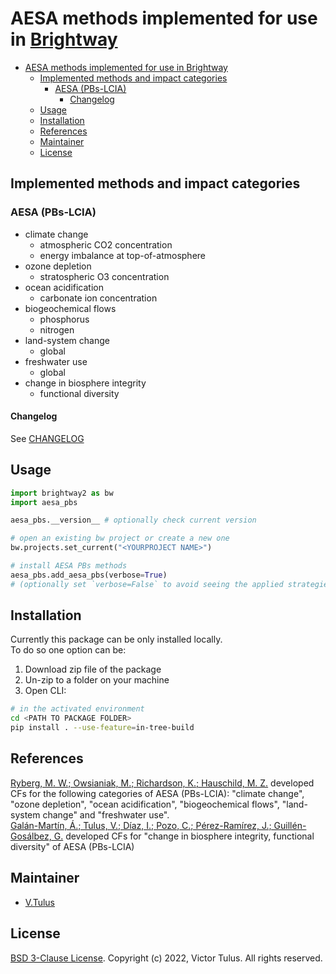 # AESA methods implemented for use in [Brightway](https://github.com/brightway-lca/brightway2)

- [AESA methods implemented for use in Brightway](#aesa-methods-implemented-for-use-in-brightway)
  - [Implemented methods and impact categories](#implemented-methods-and-impact-categories)
    - [AESA (PBs-LCIA)](#aesa-pbs-lcia)
      - [Changelog](#changelog)
  - [Usage](#usage)
  - [Installation](#installation)
  - [References](#references)
  - [Maintainer](#maintainer)
  - [License](#license)

## Implemented methods and impact categories
### AESA (PBs-LCIA)
  - climate change
    - atmospheric CO2 concentration
    - energy imbalance at top-of-atmosphere
  - ozone depletion
    - stratospheric O3 concentration
  - ocean acidification
    - carbonate ion concentration
  - biogeochemical flows
    - phosphorus
    - nitrogen
  - land-system change
    - global
  - freshwater use
    - global
  - change in biosphere integrity
    - functional diversity

#### Changelog
See [CHANGELOG](CHANGELOG.md)
## Usage
```python
import brightway2 as bw
import aesa_pbs

aesa_pbs.__version__ # optionally check current version

# open an existing bw project or create a new one
bw.projects.set_current("<YOURPROJECT NAME>")

# install AESA PBs methods
aesa_pbs.add_aesa_pbs(verbose=True)
# (optionally set `verbose=False` to avoid seeing the applied strategies)
```

## Installation
Currently this package can be only installed locally.  
To do so one option can be:

1. Download zip file of the package
2. Un-zip to a folder on your machine
3. Open CLI:

```bash
# in the activated environment
cd <PATH TO PACKAGE FOLDER>
pip install . --use-feature=in-tree-build
```

## References
[Ryberg, M. W.; Owsianiak, M.; Richardson, K.; Hauschild, M. Z.](https://doi.org/10.1016/j.ecolind.2017.12.065) developed CFs for the following categories of AESA (PBs-LCIA): "climate change", "ozone depletion", "ocean acidification", "biogeochemical flows", "land-system change" and "freshwater use".  
[Galán-Martín, Á.; Tulus, V.; Díaz, I.; Pozo, C.; Pérez-Ramírez, J.; Guillén-Gosálbez, G.](https://doi.org/10.1016/j.oneear.2021.04.001) developed CFs for "change in biosphere integrity, functional diversity" of AESA (PBs-LCIA)

## Maintainer
- [V.Tulus](https://github.com/vtulus)

## License
[BSD 3-Clause License](LICENSE). Copyright (c) 2022, Victor Tulus. All rights reserved.